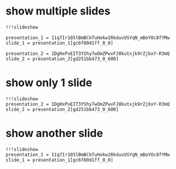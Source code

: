 # show multiple slides

```
!!!slideshow

presentation_1 = 11q7Ir105lBmBCkTuHokw1RkduvUSYqN_mBoYOc8fYMw 
slide_1 = presentation_1[gc6f80d1ff_0_0]

presentation_2 = 1DgHxPxEIT3YShy7wOmZPwvFJ8kutxjk9rZjbxY-R3mQ
slide_2 = presentation_2[gd251bb473_0_600]
```

# show only 1 slide

```
!!!slideshow
presentation_2 = 1DgHxPxEIT3YShy7wOmZPwvFJ8kutxjk9rZjbxY-R3mQ
slide_2 = presentation_2[gd251bb473_0_600]
```

# show another slide

```
!!!slideshow
presentation_1 = 11q7Ir105lBmBCkTuHokw1RkduvUSYqN_mBoYOc8fYMw 
slide_1 = presentation_1[gc6f80d1ff_0_0]
```
